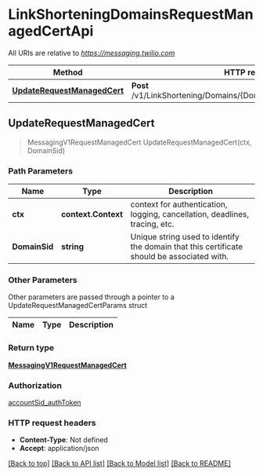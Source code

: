 # LinkShorteningDomainsRequestManagedCertApi

All URIs are relative to *https://messaging.twilio.com*

Method | HTTP request | Description
------------- | ------------- | -------------
[**UpdateRequestManagedCert**](LinkShorteningDomainsRequestManagedCertApi.md#UpdateRequestManagedCert) | **Post** /v1/LinkShortening/Domains/{DomainSid}/RequestManagedCert | 



## UpdateRequestManagedCert

> MessagingV1RequestManagedCert UpdateRequestManagedCert(ctx, DomainSid)





### Path Parameters


Name | Type | Description
------------- | ------------- | -------------
**ctx** | **context.Context** | context for authentication, logging, cancellation, deadlines, tracing, etc.
**DomainSid** | **string** | Unique string used to identify the domain that this certificate should be associated with.

### Other Parameters

Other parameters are passed through a pointer to a UpdateRequestManagedCertParams struct


Name | Type | Description
------------- | ------------- | -------------

### Return type

[**MessagingV1RequestManagedCert**](MessagingV1RequestManagedCert.md)

### Authorization

[accountSid_authToken](../README.md#accountSid_authToken)

### HTTP request headers

- **Content-Type**: Not defined
- **Accept**: application/json

[[Back to top]](#) [[Back to API list]](../README.md#documentation-for-api-endpoints)
[[Back to Model list]](../README.md#documentation-for-models)
[[Back to README]](../README.md)

